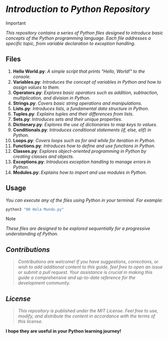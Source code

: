 <!-- Autor: Daniel Benjamin Perez Morales -->
<!-- GitHub: https://github.com/DanielPerezMoralesDev13 -->
<!-- Correo electrónico: danielperezdev@proton.me  -->
# **_Introduction to Python Repository_**

> [!IMPORTANT]
> _This repository contains a series of Python files designed to introduce basic concepts of the Python programming language. Each file addresses a specific topic, from variable declaration to exception handling._

## Files

1. **Hello World.py**: _A simple script that prints "Hello, World!" to the console._
2. **Variables.py**: _Introduces the concept of variables in Python and how to assign values to them._
3. **Operators.py**: _Explores basic operators such as addition, subtraction, multiplication, and division in Python._
4. **Strings.py**: _Covers basic string operations and manipulations._
5. **Lists.py**: _Introduces lists, a fundamental data structure in Python._
6. **Tuples.py**: _Explains tuples and their differences from lists._
7. **Sets.py**: _Introduces sets and their unique properties._
8. **Dictionary.py**: _Explores the use of dictionaries to map keys to values._
9. **Conditionals.py**: _Introduces conditional statements (if, else, elif) in Python._
10. **Loops.py**: _Covers loops such as for and while for iteration in Python._
11. **Functions.py**: _Introduces how to define and use functions in Python._
12. **Classes.py**: _Explores object-oriented programming in Python by creating classes and objects._
13. **Exceptions.py**: _Introduces exception handling to manage errors in Python._
14. **Modules.py**: _Explains how to import and use modules in Python._

## **Usage**

_You can execute any of the files using Python in your terminal. For example:_

```bash
python3 "00 Hola Mundo.py"
```

> [!NOTE]
> _These files are designed to be explored sequentially for a progressive understanding of Python._

## ***Contributions***

> *Contributions are welcome! If you have suggestions, corrections, or wish to add additional content to this guide, feel free to open an issue or submit a pull request. Your assistance is crucial in making this guide a comprehensive and up-to-date reference for the development community.*

## ***License***

> *This repository is published under the MIT License. Feel free to use, modify, and distribute the content in accordance with the terms of this license.*

**I hope they are useful in your Python learning journey!**
